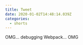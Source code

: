 ```yaml
---
title: Tweet
date: 2020-01-02T14:48:14.039Z
categories:
  - shorts
---
```

OMG... debugging Webpack... OMG
